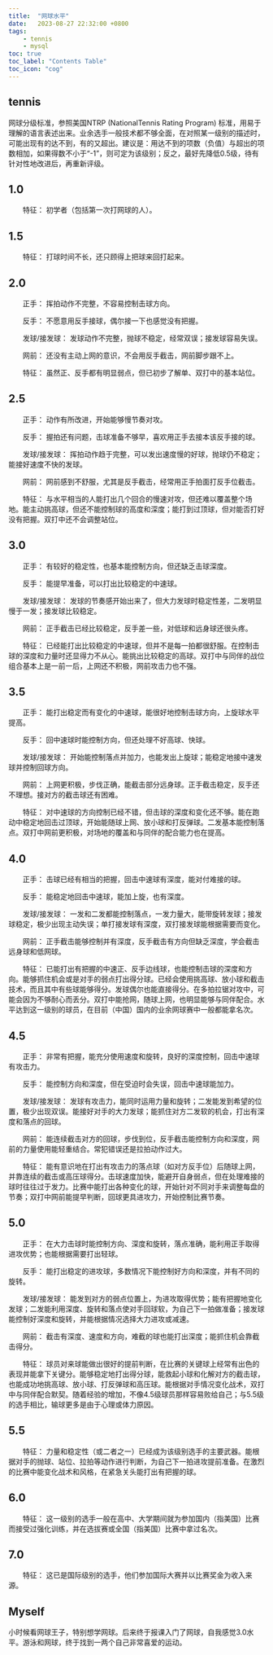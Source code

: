 ```yaml
---
title:  "网球水平"
date:   2023-08-27 22:32:00 +0800
tags: 
    - tennis
    - mysql
toc: true 
toc_label: "Contents Table" 
toc_icon: "cog"
---
```


## tennis

网球分级标准，参照美国NTRP (NationalTennis Rating Program) 标准，用易于理解的语言表述出来。业余选手一般技术都不够全面，在对照某一级别的描述时，可能出现有的达不到，有的又超出。建议是：用达不到的项数（负值）与超出的项数相加，如果得数不小于“-1”，则可定为该级别；反之，最好先降低0.5级，待有针对性地改进后，再重新评级。

## 1.0

　　特征： 初学者（包括第一次打网球的人）。

## 1.5

　　特征： 打球时间不长，还只顾得上把球来回打起来。

## 2.0

　　正手： 挥拍动作不完整，不容易控制击球方向。

　　反手： 不愿意用反手接球，偶尔接一下也感觉没有把握。

　　发球/接发球： 发球动作不完整，抛球不稳定，经常双误；接发球容易失误。

　　网前： 还没有主动上网的意识，不会用反手截击，网前脚步跟不上。

　　特征： 虽然正、反手都有明显弱点，但已初步了解单、双打中的基本站位。

## 2.5

　　正手： 动作有所改进，开始能够慢节奏对攻。

　　反手： 握拍还有问题，击球准备不够早，喜欢用正手去接本该反手接的球。

　　发球/接发球： 挥拍动作趋于完整，可以发出速度慢的好球，抛球仍不稳定；能接好速度不快的发球。

　　网前： 网前感到不舒服，尤其是反手截击，经常用正手拍面打反手位截击。

　　特征： 与水平相当的人能打出几个回合的慢速对攻，但还难以覆盖整个场地。能主动挑高球，但还不能控制球的高度和深度；能打到过顶球，但对能否打好没有把握。双打中还不会调整站位。

## 3.0

　　正手： 有较好的稳定性，也基本能控制方向，但还缺乏击球深度。

　　反手： 能提早准备，可以打出比较稳定的中速球。

　　发球/接发球： 发球的节奏感开始出来了，但大力发球时稳定性差，二发明显慢于一发；接发球比较稳定。

　　网前： 正手截击已经比较稳定，反手差一些，对低球和远身球还很头疼。

　　特征： 已经能打出比较稳定的中速球，但并不是每一拍都很舒服。在控制击球的深度和力量时还显得力不从心。能挑出比较稳定的高球。双打中与同伴的战位组合基本上是一前一后，上网还不积极，网前攻击力也不强。


## 3.5

　　正手： 能打出稳定而有变化的中速球，能很好地控制击球方向，上旋球水平提高。

　　反手： 回中速球时能控制方向，但还处理不好高球、快球。

　　发球/接发球： 开始能控制落点并加力，也能发出上旋球；能稳定地接中速发球并控制回球方向。

　　网前： 上网更积极，步伐正确，能截击部分远身球。正手截击稳定，反手还不理想。接对方的截击球还有困难。

　　特征： 对中速球的方向控制已经不错，但击球的深度和变化还不够。能在跑动中稳定地回击过顶球，开始能随球上网、放小球和打反弹球。二发基本能控制落点。双打中网前更积极，对场地的覆盖和与同伴的配合能力也在提高。

## 4.0

　　正手： 击球已经有相当的把握，回击中速球有深度，能对付难接的球。

　　反手： 能稳定地回击中速球，能加上旋，也有深度。

　　发球/接发球： 一发和二发都能控制落点，一发力量大，能带旋转发球；接发球稳定，极少出现主动失误；单打接发球有深度，双打接发球能根据需要而变化。

　　网前： 正手截击能够控制并有深度，反手截击有方向但缺乏深度，学会截击远身球和低网球。

　　特征： 已能打出有把握的中速正、反手边线球，也能控制击球的深度和方向。能够抓住机会或是对手的弱点打出得分球。已经会使用挑高球、放小球和截击技术，而且其中有些球能够得分。发球偶尔也能直接得分。在多拍拉锯对攻中，可能会因为不够耐心而丢分。双打中能抢网，随球上网，也明显能够与同伴配合。水平达到这一级别的球员，在目前（中国）国内的业余网球赛中一般都能拿名次。

## 4.5

　　正手： 非常有把握，能充分使用速度和旋转，良好的深度控制，回击中速球有攻击力。

　　反手： 能控制方向和深度，但在受迫时会失误，回击中速球能加力。

　　发球/接发球： 发球有攻击力，能同时运用力量和旋转；二发能发到希望的位置，极少出现双误。能接好对手的大力发球；能抓住对方二发软的机会，打出有深度和落点的回球。

　　网前： 能连续截击对方的回球，步伐到位，反手截击能控制方向和深度，网前的力量使用能轻重结合。常犯错误还是拉拍动作过大。

　　特征： 能有意识地在打出有攻击力的落点球（如对方反手位）后随球上网，并靠连续的截击或高压球得分。击球速度加快，能避开自身弱点，但在处理难接的球时往往过于发力。比赛中能打出各种变化的球，开始针对不同对手来调整每盘的节奏；双打中网前能提早判断，回球更具进攻力，开始控制比赛节奏。

## 5.0

　　正手： 在大力击球时能控制方向、深度和旋转，落点准确，能利用正手取得进攻优势；也能根据需要打出轻球。

　　反手： 能打出稳定的进攻球，多数情况下能控制好方向和深度，并有不同的旋转。

　　发球/接发球： 能发到对方的弱点位置上，为进攻取得优势；能有把握地变化发球；二发能利用深度、旋转和落点使对手回球软，为自己下一拍做准备；接发球能控制好深度和旋转，并能根据情况选择大力进攻或减速。

　　网前： 截击有深度、速度和方向，难截的球也能打出深度；能抓住机会靠截击得分。

　　特征： 球员对来球能做出很好的提前判断，在比赛的关键球上经常有出色的表现并能拿下关键分。能够稳定地打出得分球，能救起小球和化解对方的截击球，也能成功地挑高球、放小球、打反弹球和高压球。能根据对手情况变化战术，双打中与同伴配合默契。随着经验的增加，不像4.5级球员那样容易败给自己；与5.5级的选手相比，输球更多是由于心理或体力原因。

## 5.5

　　特征： 力量和稳定性（或二者之一）已经成为该级别选手的主要武器。能根据对手的抛球、站位、拉拍等动作进行判断，为自己下一拍进攻提前准备。在激烈的比赛中能变化战术和风格，在紧急关头能打出有把握的球。

## 6.0

　　特征： 这一级别的选手一般在高中、大学期间就为参加国内（指美国）比赛而接受过强化训练，并在选拔赛或全国（指美国）比赛中拿过名次。

## 7.0

　　特征： 这已是国际级别的选手，他们参加国际大赛并以比赛奖金为收入来源。

## Myself
小时候看网球王子，特别想学网球。后来终于报课入门了网球，自我感觉3.0水平。游泳和网球，终于找到一两个自己非常喜爱的运动。